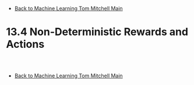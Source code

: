 * [Back to Machine Learning Tom Mitchell Main](../../main.md)

# 13.4 Non-Deterministic Rewards and Actions

##














<br>

* [Back to Machine Learning Tom Mitchell Main](../../main.md)
